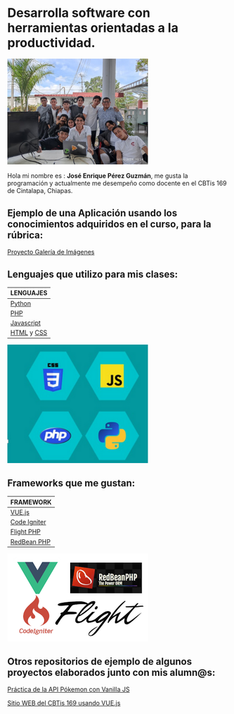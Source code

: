 # Desarrolla software con herramientas orientadas a la productividad.

<img src="/img/foto-presentacion.jpg" width="320">

Hola mi nombre es : **José Enrique Pérez Guzmán**, me gusta la programación y actualmente me desempeño como docente en el CBTis 169 de Cintalapa, Chiapas. 

## Ejemplo de una Aplicación usando los conocimientos adquiridos en el curso, para la rúbrica:
[Proyecto Galería de Imágenes](https://github.com/jepguzman/cursoFrameworks/tree/master)

## Lenguajes que utilizo para mis clases:

| LENGUAJES |
| ------------------------------------------------------------------ | 
| [Python](https://www.python.org/)                                  |  
| [PHP](https://www.php.net/manual/es/intro-whatis.php)              |  
| [Javascript](https://developer.mozilla.org/es/docs/Web/JavaScript) |  
| [HTML](https://developer.mozilla.org/es/docs/Web/HTML) y [CSS](https://developer.mozilla.org/es/docs/Web/CSS) |   

<img src="/img/lenguajes.png" width="320">  

## Frameworks que me gustan:

| FRAMEWORK | 
| ----------------------------------------------| 
| [VUE.js](https://vuejs.org/)                  |  
| [Code Igniter](https://www.codeigniter.com/)  |  
| [Flight PHP](https://docs.flightphp.com/)     |  
| [RedBean PHP](https://redbeanphp.com/)        |   

<img src="/img/frameworks.png" width="320">

## Otros repositorios de ejemplo de algunos proyectos elaborados junto con mis alumn@s:

[Práctica de la API Pókemon con Vanilla JS](https://github.com/jepguzman/pokejs)

[Sitio WEB del CBTis 169 usando VUE.js](https://github.com/jepguzman/cbtis169/tree/master)


